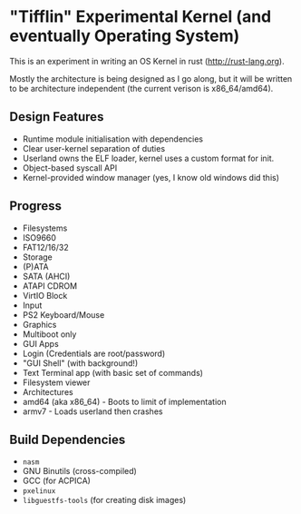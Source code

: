 "Tifflin" Experimental Kernel (and eventually Operating System)
=====

This is an experiment in writing an OS Kernel in rust (http://rust-lang.org).

Mostly the architecture is being designed as I go along, but it will be written to be architecture independent (the current verison is x86\_64/amd64).

## Design Features
- Runtime module initialisation with dependencies
- Clear user-kernel separation of duties
 - Userland owns the ELF loader, kernel uses a custom format for init.
- Object-based syscall API
- Kernel-provided window manager (yes, I know old windows did this)

## Progress
- Filesystems
 - ISO9660
 - FAT12/16/32
- Storage
 - (P)ATA
 - SATA (AHCI)
 - ATAPI CDROM
 - VirtIO Block
- Input
 - PS2 Keyboard/Mouse
- Graphics
 - Multiboot only
- GUI Apps
 - Login (Credentials are root/password)
 - "GUI Shell" (with background!)
 - Text Terminal app (with basic set of commands)
 - Filesystem viewer
- Architectures
 - amd64 (aka x86\_64) - Boots to limit of implementation
 - armv7 - Loads userland then crashes


## Build Dependencies
- `nasm`
- GNU Binutils (cross-compiled)
- GCC (for ACPICA)
- `pxelinux`
- `libguestfs-tools` (for creating disk images)
